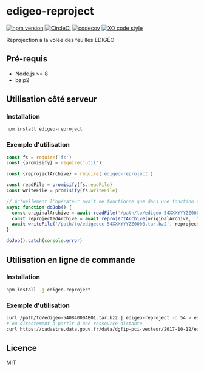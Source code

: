 # edigeo-reproject

[![npm version](https://badge.fury.io/js/edigeo-reproject.svg)](https://badge.fury.io/js/edigeo-reproject)
[![CircleCI](https://circleci.com/gh/etalab/edigeo-reproject/tree/master.svg?style=svg)](https://circleci.com/gh/etalab/edigeo-reproject/tree/master)
[![codecov](https://codecov.io/gh/etalab/edigeo-reproject/branch/master/graph/badge.svg)](https://codecov.io/gh/etalab/edigeo-reproject)
[![XO code style](https://img.shields.io/badge/code_style-XO-5ed9c7.svg)](https://github.com/sindresorhus/xo)

Reprojection à la volée des feuilles EDIGÉO

## Pré-requis

* Node.js >= 8
* bzip2

## Utilisation côté serveur

### Installation

```bash
npm install edigeo-reproject
```

### Exemple d'utilisation

```js
const fs = require('fs')
const {promisify} = require('util')

const {reprojectArchive} = require('edigeo-reproject')

const readFile = promisify(fs.readFile)
const writeFile = promisify(fs.writeFile)

// Actuellement l'opérateur await ne fonctionne que dans une fonction asynchrone
async function doJob() {
  const originalArchive = await readFile('/path/to/edigeo-54XXXYYYZZ0000.tar.bz2')
  const reprojectedArchive = await reprojectArchive(originalArchive, '54')
  await writeFile('/path/to/edigeocc-54XXXYYYZZ0000.tar.bz2', reprojectedArchive)
}

doJob().catch(console.error)
```

## Utilisation en ligne de commande

### Installation

```bash
npm install -g edigeo-reproject
```

### Exemple d'utilisation

```bash
curl /path/to/edigeo-54084000AB01.tar.bz2 | edigeo-reproject -d 54 > edigeocc-54084000AB01.tar.bz2
# ou directement à partir d'une ressource distante
curl https://cadastre.data.gouv.fr/data/dgfip-pci-vecteur/2017-10-12/edigeo/feuilles/54/54084/edigeo-54084000AB01.tar.bz2 | edigeo-reproject -d 54 > edigeocc-54084000AB01.tar.bz2
```

## Licence

MIT
